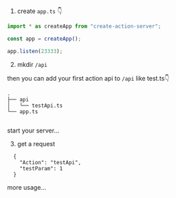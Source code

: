 1. create `app.ts` 👇

```js
import * as createApp from "create-action-server";

const app = createApp();

app.listen(23333);
```

2. mkdir `/api`

then you can add your first action api to `/api` like test.ts👇

```
.
├── api
│   └── testApi.ts
└── app.ts


```

start your server...

3. get a request

```
  {
    "Action": "testApi",
    "testParam": 1
  }
```

more usage...
